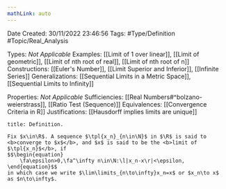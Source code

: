 ```yaml
---
mathLink: auto
---
```


<div class="topSpace"></div>

Date Created: 30/11/2022 23:46:56
Tags: #Type/Definition #Topic/Real_Analysis

Types: <i>Not Applicable</i>
Examples: [[Limit of 1 over linear]], [[Limit of geometric]], [[Limit of nth root of real]], [[Limit of nth root of n]]
Constructions: [[Euler's Number]], [[Limit Superior and Inferior]], [[Infinite Series]]
Generalizations: [[Sequential Limits in a Metric Space]], [[Sequential Limits to Infinity]]

Properties: <i>Not Applicable</i>
Sufficiencies: [[Real Numbers#^bolzano-weierstrass]], [[Ratio Test (Sequence)]]
Equivalences: [[Convergence Criteria in R]]
Justifications: [[Hausdorff implies limits are unique]]

``` ad-Definition
title: Definition.

Fix $x\in\R$. A sequence $\tpl{x_n}_{n\in\N}$ in $\R$ is said to <b>converge to $x$</b>, and $x$ is said to be the <b>limit of $\tpl{x_n}$</b>, if
$$\begin{equation}
    \fa\epsilon>0,\fa^\infty n\in\N:\l|x_n-x\r|<\epsilon,
\end{equation}$$
in which case we write $\lim\limits_{n\to\infty}x_n=x$ or $x_n\to x$ as $n\to\infty$.

```
